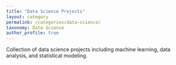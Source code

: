 ```yaml
---
title: "Data Science Projects"
layout: category
permalink: /categories/data-science/
taxonomy: Data Science
author_profile: true
---
```


Collection of data science projects including machine learning, data analysis, and statistical modeling. 
